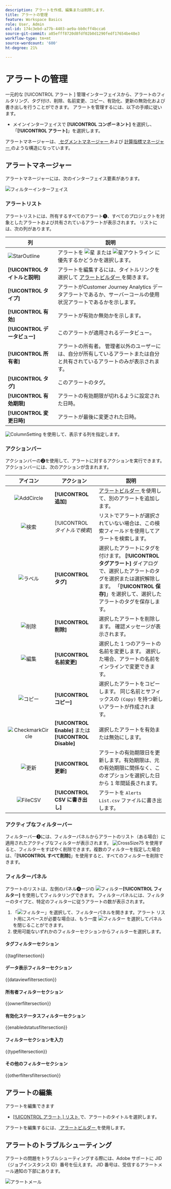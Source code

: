 ```yaml
---
description: アラートを作成、編集または削除します。
title: アラートの管理
feature: Workspace Basics
role: User, Admin
exl-id: 174c3ebd-a77b-4403-ae9a-bb0cff4bcca6
source-git-commit: a85efff8720d8fdf02b0d1290fedf17654be48e3
workflow-type: tm+mt
source-wordcount: '600'
ht-degree: 21%

---
```


# アラートの管理


一元的な [!UICONTROL  アラート ] 管理インターフェイスから、アラートのフィルタリング、タグ付け、削除、名前変更、コピー、有効化、更新の無効化および書き出しを行うことができます。 アラートを管理するには、以下の手順に従います。

* メインインターフェイスで **[!UICONTROL コンポーネント]** を選択し、「**[!UICONTROL アラート]**」を選択します。

アラートマネージャーは、[ セグメントマネージャー ](/help/components/filters/manage-filters.md) および [ 計算指標マネージャー ](/help/components/calc-metrics/cm-workflow/cm-manager.md) のような構造になっています。


## アラートマネージャー

アラートマネージャーには、次のインターフェイス要素があります。

![フィルターインターフェイス](assets/alerts-manager.png)

### アラートリスト

アラートリストには、所有するすべてのアラート➊、すべてのプロジェクトを対象としたアラートおよび共有されているアラートが表示されます。 リストには、次の列があります。

| 列 | 説明 |
|---|---|
| ![StarOutline](/help/assets/icons/StarOutline.svg) | アラートを ![ 星 ](/help/assets/icons/Star.svg) または ![ 星アウトライン ](/help/assets/icons/StarOutline.svg) に優先するかどうかを選択します。 |
| **[!UICONTROL タイトルと説明]** | アラートを編集するには、タイトルリンクを選択して [ アラートビルダー ](alert-builder.md#alert-builder) を開きます。 |
| **[!UICONTROL タイプ]** | アラートがCustomer Journey Analytics データアラートであるか、サーバーコールの使用状況アラートであるかを示します。 |
| **[!UICONTROL 有効]** | アラートが有効か無効かを示します。 |
| **[!UICONTROL データビュー]** | このアラートが適用されるデータビュー。 |
| **[!UICONTROL 所有者]** | アラートの所有者。 管理者以外のユーザーには、自分が所有しているアラートまたは自分と共有されているアラートのみが表示されます。 |
| **[!UICONTROL タグ]** | このアラートのタグ。 |
| **[!UICONTROL 有効期限]** | アラートの有効期限が切れるように設定された日時。 |
| **[!UICONTROL 変更日時]** | アラートが最後に変更された日時。 |

<!-- When "Last used" column is added, add this information as the description: Shows the date when the alert was last used. <p>This information can help you determine whether a component is valuable to users in your organization, where it is used, and if it needs to be deleted or modified.</p><p>Consider the following when viewing this column:</p><ul><li>This information does not include usage from the API, Report Builder, or Data Warehouse.</li><li>For some components, this column might not contain data if the component was last used prior to September 2023.</li></ul> -->

![ColumnSetting](/help/assets/icons/ColumnSetting.svg) を使用して、表示する列を指定します。

### アクションバー

アクションバーの➋を使用して、アラートに対するアクションを実行できます。 アクションバーには、次のアクションが含まれます。

| アイコン | アクション | 説明 |
|:---:|---|---|
| ![AddCircle](/help/assets/icons/AddCircle.svg) | **[!UICONTROL 追加]** | [ アラートビルダー ](alert-builder.md#alert-builder) を使用して、別のアラートを追加します。 |
| ![検索](/help/assets/icons/Search.svg) | [!UICONTROL *タイトルで検索*] | リストでアラートが選択されていない場合は、この検索フィールドを使用してアラートを検索します。 |
| ![ラベル](/help/assets/icons/Label.svg) | **[!UICONTROL タグ]** | 選択したアラートにタグを付けます。 **[!UICONTROL タグアラート]** ダイアログで、選択したアラートのタグを選択または選択解除します。 「**[!UICONTROL 保存]**」を選択して、選択したアラートのタグを保存します。 |
| ![削除](/help/assets/icons/Delete.svg) | **[!UICONTROL 削除]** | 選択したアラートを削除します。 確認メッセージが表示されます。 |
| ![編集](/help/assets/icons/Edit.svg) | **[!UICONTROL 名前変更]** | 選択した 1 つのアラートの名前を変更します。 選択した場合、アラートの名前をインラインで変更できます。 |
| ![コピー](/help/assets/icons/Copy.svg) | **[!UICONTROL コピー]** | 選択したアラートをコピーします。 同じ名前とサフィックスの `(Copy)` を持つ新しいアラートが作成されます。 |
| ![CheckmarkCircle](/help/assets/icons/CheckmarkCircle.svg) | **[!UICONTROL Enable]** または **[!UICONTROL Disable]** | 選択したアラートを有効または無効にします。 |
| ![更新](/help/assets/icons/Refresh.svg) | **[!UICONTROL 更新]** | アラートの有効期限日を更新します。有効期限は、元の有効期限に関係なく、このオプションを選択した日から 1 年間延長されます。 |
| ![FileCSV](/help/assets/icons/FileCSV.svg) | **[!UICONTROL CSV に書き出し]** | アラートを `Alerts List.csv` ファイルに書き出します。 |


### アクティブなフィルターバー

フィルターバー➌には、フィルターパネルからアラートのリスト（ある場合）に適用されたアクティブなフィルターが表示されます。 ![CrossSize75](/help/assets/icons/CrossSize75.svg) を使用すると、フィルターをすばやく削除できます。複数のフィルターを指定した場合は、「**[!UICONTROL すべて削除]**」を使用すると、すべてのフィルターを削除できます。


### フィルターパネル

アラートのリストは、左側のパネル➍ージの ![ フィルター ](/help/assets/icons/Filter.svg)**[!UICONTROL フィルター]** を使用してフィルタリングできます。 フィルターパネルには、フィルターのタイプと、特定のフィルターに従うアラートの数が表示されます。


1. 「![フィルター](/help/assets/icons/Filter.svg)」を選択して、フィルターパネルを開きます。アラート リスト用にスペースが必要な場合は、もう一度 ![ フィルター ](/help/assets/icons/Filter.svg) を選択してパネルを閉じることができます。
1. 使用可能ないずれかのフィルターセクションからフィルターを選択します。


#### タグフィルターセクション

{{tagfiltersection}}


#### データ表示フィルターセクション

{{dataviewfiltersection}}


#### 所有者フィルターセクション

{{ownerfiltersection}}


#### 有効化ステータスフィルターセクション

{{enabledstatusfiltersection}}


#### フィルターセクションを入力

{{typefiltersection}}


#### その他のフィルターセクション

{{otherfiltersfiltersection}}



## アラートの編集

アラートを編集できます

* [[!UICONTROL  アラート ] リスト ](#alerts-list) で、アラートのタイトルを選択します。

アラートを編集するには、[ アラートビルダー ](alert-builder.md#alert-builder) を使用します。

## アラートのトラブルシューティング

アラートの問題をトラブルシューティングする際には、Adobe サポートに JID （ジョブインスタンス ID）番号を伝えます。 JID 番号は、受信するアラートメール通知の下部にあります。

![アラートメール](assets/alerts-email.PNG)
